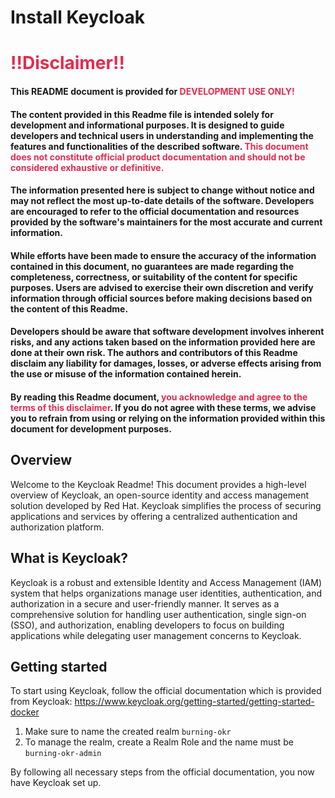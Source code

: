 # Install Keycloak
# <span style="color:#E52B50">!!Disclaimer!!</span>
#### This README document is provided for <span style="color:#E52B50">DEVELOPMENT USE ONLY!</span>

#### The content provided in this Readme file is intended solely for development and informational purposes. It is designed to guide developers and technical users in understanding and implementing the features and functionalities of the described software. <span style=color:#E52B50>This document does not constitute official product documentation and should not be considered exhaustive or definitive.</span>

#### The information presented here is subject to change without notice and may not reflect the most up-to-date details of the software. Developers are encouraged to refer to the official documentation and resources provided by the software's maintainers for the most accurate and current information.

#### While efforts have been made to ensure the accuracy of the information contained in this document, no guarantees are made regarding the completeness, correctness, or suitability of the content for specific purposes. Users are advised to exercise their own discretion and verify information through official sources before making decisions based on the content of this Readme.

#### Developers should be aware that software development involves inherent risks, and any actions taken based on the information provided here are done at their own risk. The authors and contributors of this Readme disclaim any liability for damages, losses, or adverse effects arising from the use or misuse of the information contained herein.

#### By reading this Readme document, <span style="color:#E52B50">you acknowledge and agree to the terms of this disclaimer</span>. If you do not agree with these terms, we advise you to refrain from using or relying on the information provided within this document for development purposes.</span>


## Overview

Welcome to the Keycloak Readme! 
This document provides a high-level overview of Keycloak, an open-source identity and access management solution developed by Red Hat. Keycloak simplifies the process of securing applications and services by offering a centralized authentication and authorization platform.

## What is Keycloak?
Keycloak is a robust and extensible Identity and Access Management (IAM) system that helps organizations manage user identities, authentication, and authorization in a secure and user-friendly manner. It serves as a comprehensive solution for handling user authentication, single sign-on (SSO), and authorization, enabling developers to focus on building applications while delegating user management concerns to Keycloak.

## Getting started

To start using Keycloak, follow the official documentation which is provided from Keycloak: <https://www.keycloak.org/getting-started/getting-started-docker>

1. Make sure to name the created realm `burning-okr`
2. To manage the realm, create a Realm Role and the name must be `burning-okr-admin`

By following all necessary steps from the official documentation, you now have Keycloak set up.
